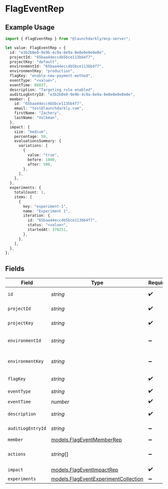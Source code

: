 # FlagEventRep

## Example Usage

```typescript
import { FlagEventRep } from "@launchdarkly/mcp-server";

let value: FlagEventRep = {
  id: "e3b2b0e0-9e9b-4c9a-8e9a-0e0e0e0e0e0e",
  projectId: "65baa44ecc4b5bce113bb4f7",
  projectKey: "default",
  environmentId: "65baa44ecc4b5bce113bb4f7",
  environmentKey: "production",
  flagKey: "enable-new-payment-method",
  eventType: "<value>",
  eventTime: 88837,
  description: "Targeting rule enabled",
  auditLogEntryId: "e3b2b0e0-9e9b-4c9a-8e9a-0e0e0e0e0e0e",
  member: {
    id: "65baa44ecc4b5bce113bb4f7",
    email: "test@launchdarkly.com",
    firstName: "Zachery",
    lastName: "Volkman",
  },
  impact: {
    size: "medium",
    percentage: 50,
    evaluationsSummary: {
      variations: [
        {
          value: "true",
          before: 1000,
          after: 500,
        },
      ],
    },
  },
  experiments: {
    totalCount: 1,
    items: [
      {
        key: "experiment-1",
        name: "Experiment 1",
        iteration: {
          id: "65baa44ecc4b5bce113bb4f7",
          status: "<value>",
          startedAt: 378251,
        },
      },
    ],
  },
};
```

## Fields

| Field                                                                              | Type                                                                               | Required                                                                           | Description                                                                        | Example                                                                            |
| ---------------------------------------------------------------------------------- | ---------------------------------------------------------------------------------- | ---------------------------------------------------------------------------------- | ---------------------------------------------------------------------------------- | ---------------------------------------------------------------------------------- |
| `id`                                                                               | *string*                                                                           | :heavy_check_mark:                                                                 | The flag event ID                                                                  | e3b2b0e0-9e9b-4c9a-8e9a-0e0e0e0e0e0e                                               |
| `projectId`                                                                        | *string*                                                                           | :heavy_check_mark:                                                                 | The project ID                                                                     | 65baa44ecc4b5bce113bb4f7                                                           |
| `projectKey`                                                                       | *string*                                                                           | :heavy_check_mark:                                                                 | The project key                                                                    | default                                                                            |
| `environmentId`                                                                    | *string*                                                                           | :heavy_minus_sign:                                                                 | The environment ID                                                                 | 65baa44ecc4b5bce113bb4f7                                                           |
| `environmentKey`                                                                   | *string*                                                                           | :heavy_minus_sign:                                                                 | The environment key                                                                | production                                                                         |
| `flagKey`                                                                          | *string*                                                                           | :heavy_check_mark:                                                                 | The flag key                                                                       | enable-new-payment-method                                                          |
| `eventType`                                                                        | *string*                                                                           | :heavy_check_mark:                                                                 | N/A                                                                                |                                                                                    |
| `eventTime`                                                                        | *number*                                                                           | :heavy_check_mark:                                                                 | N/A                                                                                |                                                                                    |
| `description`                                                                      | *string*                                                                           | :heavy_check_mark:                                                                 | The event description                                                              | Targeting rule enabled                                                             |
| `auditLogEntryId`                                                                  | *string*                                                                           | :heavy_minus_sign:                                                                 | The audit log entry ID                                                             | e3b2b0e0-9e9b-4c9a-8e9a-0e0e0e0e0e0e                                               |
| `member`                                                                           | [models.FlagEventMemberRep](../models/flageventmemberrep.md)                       | :heavy_minus_sign:                                                                 | N/A                                                                                |                                                                                    |
| `actions`                                                                          | *string*[]                                                                         | :heavy_minus_sign:                                                                 | The resource actions                                                               |                                                                                    |
| `impact`                                                                           | [models.FlagEventImpactRep](../models/flageventimpactrep.md)                       | :heavy_check_mark:                                                                 | N/A                                                                                |                                                                                    |
| `experiments`                                                                      | [models.FlagEventExperimentCollection](../models/flageventexperimentcollection.md) | :heavy_minus_sign:                                                                 | N/A                                                                                |                                                                                    |